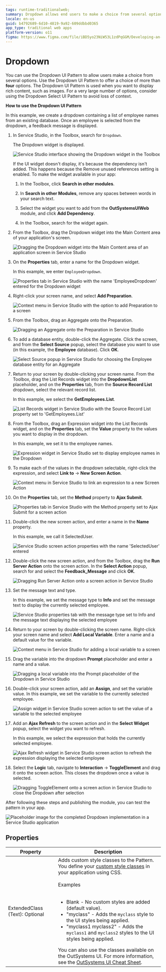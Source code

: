 ```yaml
---
tags: runtime-traditionalweb; 
summary: Dropdown allows end users to make a choice from several options.
locale: en-us
guid: b4792689-6d10-4819-9a92-609ddbbd0365
app_type: traditional web apps
platform-version: o11
figma: https://www.figma.com/file/iBD5yo23NiW53L1zdPqGGM/Developing-an-Application?type=design&node-id=230%3A7&mode=design&t=KpVEJMvnBwiukqql-1~~~~
---
```


# Dropdown

You can use the Dropdown UI Pattern to allow users make a choice from several options. Use the Dropdown UI Pattern to offer a choice of more than **four** options. The Dropdown UI Pattern is used when you want to display rich content, such as images. For a very large number of options, consider using the Dropdown Select UI Pattern to avoid loss of context.

**How to use the Dropdown UI Pattern**

In this example, we create a dropdown containing a list of employee names from an existing database. Once an employee is selected from the dropdown, a feedback message is displayed.

1. In Service Studio, in the Toolbox, search for `Dropdown`.

    The Dropdown widget is displayed.

    ![Service Studio interface showing the Dropdown widget in the Toolbox](images/dropdown-1-ss.png "Service Studio Dropdown Widget")

    If the UI widget doesn't display, it's because the dependency isn't added. This happens because the Remove unused references setting is enabled. To make the widget available in your app:

    1. In the Toolbox, click **Search in other modules**.

    1. In **Search in other Modules**, remove any spaces between words in your search text.
    
    1. Select the widget you want to add from the **OutSystemsUIWeb** module, and click **Add Dependency**. 
    
    1. In the Toolbox, search for the widget again.

1. From the Toolbox, drag the Dropdown widget into the Main Content area of your application's screen.

    ![Dragging the Dropdown widget into the Main Content area of an application screen in Service Studio](images/dropdown-2-ss.png "Drag Dropdown Widget to Main Content")

1. On the **Properties** tab, enter a name for the Dropdown widget.

    In this example, we enter `EmployeeDropdown`.

    ![Properties tab in Service Studio with the name 'EmployeeDropdown' entered for the Dropdown widget](images/dropdown-5-ss.png "Naming the Dropdown Widget")

1. Right-click your screen name, and select **Add Preparation**.  

    ![Context menu in Service Studio with the option to add Preparation to a screen](images/dropdown-6-ss.png "Adding Preparation to Screen")

1. From the Toolbox, drag an Aggregate onto the Preparation.

    ![Dragging an Aggregate onto the Preparation in Service Studio](images/dropdown-7-ss.png "Adding an Aggregate to Preparation")

1. To add a database entity, double-click the Aggregate. Click the screen, and from the **Select Source** popup, select the database you want to use (in this example, the **Employee** database). Click **OK**.

    ![Select Source popup in Service Studio for choosing the Employee database entity for an Aggregate](images/dropdown-8-ss.png "Selecting Database Entity for Aggregate")

1. Return to your screen by double-clicking your screen name. From the Toolbox, drag the List Records widget into the **DropdownList** placeholder, and on the **Properties** tab, from the **Source Record List** dropdown, select the relevant record list.

    In this example, we select the **GetEmployees.List**.

    ![List Records widget in Service Studio with the Source Record List property set to 'GetEmployees.List'](images/dropdown-9-ss.png "Configuring List Records Widget")

1. From the Toolbox, drag an Expression widget into the List Records widget, and on the **Properties** tab, set the **Value** property to the values you want to display in the dropdown.

    In this example, we set it to the employee names.

    ![Expression widget in Service Studio set to display employee names in the Dropdown](images/dropdown-10-ss.png "Setting Values in Dropdown")

1. To make each of the values in the dropdown selectable, right-click the expression, and select **Link to** -> **New Screen Action**.

    ![Context menu in Service Studio to link an expression to a new Screen Action](images/dropdown-11-ss.png "Linking Expression to Screen Action")

1. On the **Properties** tab, set the **Method** property to **Ajax Submit**.

    ![Properties tab in Service Studio with the Method property set to Ajax Submit for a screen action](images/dropdown-14-ss.png "Setting Ajax Submit Method")

1. Double-click the new screen action, and enter a name in the **Name** property.

    In this example, we call it SelectedUser.

    ![Service Studio screen action properties with the name 'SelectedUser' entered](images/dropdown-20-ss.png "Naming New Screen Action")

1. Double-click the new screen action, and from the Toolbox, drag the **Run Server Action** onto the screen action. In the **Select Action** popup, search for and select the **Feedback_Message** and click **OK**.

    ![Dragging Run Server Action onto a screen action in Service Studio](images/dropdown-12-ss.png "Adding Run Server Action")

1. Set the message text and type.

    In this example, we set the message type to **Info** and set the message text to display the currently selected employee.

    ![Service Studio properties tab with the message type set to Info and the message text displaying the selected employee](images/dropdown-13-ss.png "Setting Feedback Message")

1. Return to your screen by double-clicking the screen name. Right-click your screen name and select **Add Local Variable**. Enter a name and a default value for the variable.

    ![Context menu in Service Studio for adding a local variable to a screen](images/dropdown-22-ss.png "Adding Local Variable to Screen")

1. Drag the variable into the dropdown **Prompt** placeholder and enter a name and a value.  

    ![Dragging a local variable into the Prompt placeholder of the Dropdown in Service Studio](images/dropdown-21-ss.png "Configuring Dropdown Prompt Placeholder")

1. Double-click your screen action, add an **Assign**, and set the variable value. In this example, we set the variable to the currently selected employee.

    ![Assign widget in Service Studio screen action to set the value of a variable to the selected employee](images/dropdown-3-ss.png "Setting Variable Value in Screen Action")

1. Add an **Ajax Refresh** to the screen action and in the **Select Widget** popup, select the widget you want to refresh.

    In this example, we select the expression that holds the currently selected employee.

    ![Ajax Refresh widget in Service Studio screen action to refresh the expression displaying the selected employee](images/dropdown-4-ss.png "Adding Ajax Refresh to Screen Action")

1. Select the **Logic** tab, navigate to **Interaction** -> **ToggleElement** and drag it onto the screen action. This closes the dropdown once a value is selected.

    ![Dragging ToggleElement onto a screen action in Service Studio to close the Dropdown after selection](images/dropdown-15-ss.png "Closing Dropdown with ToggleElement")

After following these steps and publishing the module, you can test the pattern in your app.

![Placeholder image for the completed Dropdown implementation in a Service Studio application](images/dropdown-19-ss.png "Completed Dropdown Implementation")

## Properties

| Property | Description |
|---|---|
| ExtendedClass (Text): Optional | Adds custom style classes to the Pattern. You define your [custom style classes](../../../look-feel/css.md) in your application using CSS.<br/><br/>Examples<br/><br/><ul><li>Blank - No custom styles are added (default value).</li><li>"myclass" - Adds the ``myclass`` style to the UI styles being applied.</li><li>"myclass1 myclass2" - Adds the ``myclass1`` and ``myclass2`` styles to the UI styles being applied.</li></ul>You can also use the classes available on the OutSystems UI. For more information, see the [OutSystems UI Cheat Sheet](https://outsystemsui.outsystems.com/OutSystemsUIWebsite/CheatSheet). |
